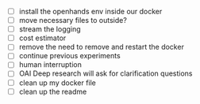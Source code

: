 
- [ ] install the openhands env inside our docker
- [ ] move necessary files to outside?
- [ ] stream the logging
- [ ] cost estimator
- [ ] remove the need to remove and restart the docker
- [ ] continue previous experiments
- [ ] human interruption
- [ ] OAI Deep research will ask for clarification questions
- [ ] clean up my docker file
- [ ] clean up the readme
